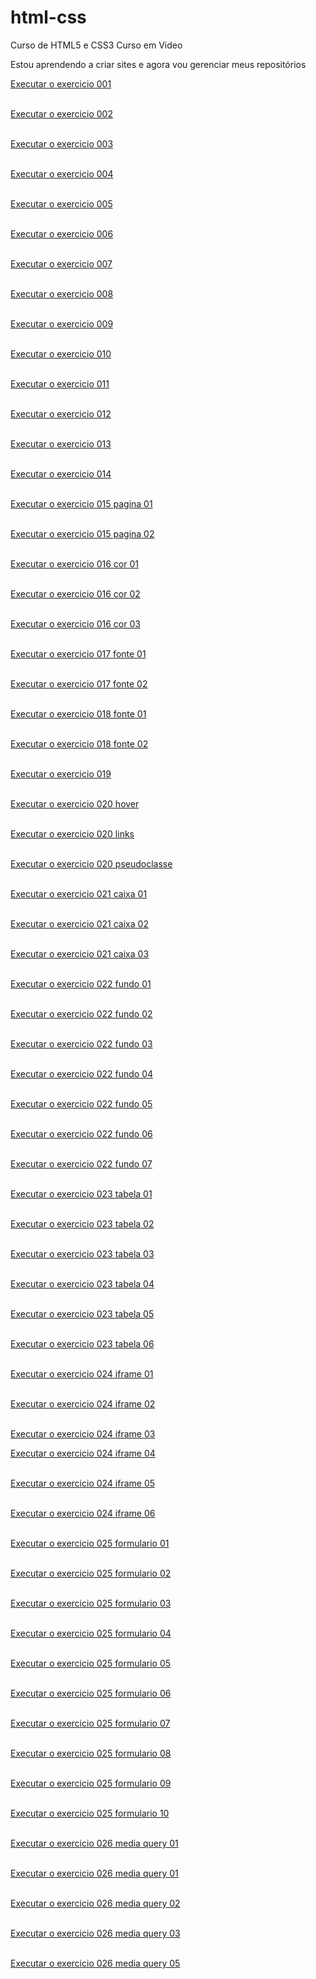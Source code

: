 # html-css
 Curso de HTML5 e CSS3 Curso em Video

 Estou aprendendo a criar sites e agora vou gerenciar meus repositórios

<a href="https://rangelbjordao.github.io/html-css/exercicios/ex001/index.html">Executar o exercicio 001</a><br><br>

<a href="https://rangelbjordao.github.io/html-css/exercicios/ex002/index.html">Executar o exercicio 002</a><br><br>

<a href="https://rangelbjordao.github.io/html-css/exercicios/ex003/index.html">Executar o exercicio 003</a><br><br>

<a href="https://rangelbjordao.github.io/html-css/exercicios/ex004/index.html">Executar o exercicio 004</a><br><br>

<a href="https://rangelbjordao.github.io/html-css/exercicios/ex005/index.html">Executar o exercicio 005</a><br><br>

<a href="https://rangelbjordao.github.io/html-css/exercicios/ex006/html4.html">Executar o exercicio 006</a><br><br>

<a href="https://rangelbjordao.github.io/html-css/exercicios/ex007/index.html">Executar o exercicio 007</a><br><br>

<a href="https://rangelbjordao.github.io/html-css/exercicios/ex008/index.html">Executar o exercicio 008</a><br><br>

<a href="https://rangelbjordao.github.io/html-css/exercicios/ex009/index.html">Executar o exercicio 009</a><br><br>

<a href="https://rangelbjordao.github.io/html-css/exercicios/ex010/index.html">Executar o exercicio 010</a><br><br>

<a href="https://rangelbjordao.github.io/html-css/exercicios/ex011/index.html">Executar o exercicio 011</a><br><br>

<a href="https://rangelbjordao.github.io/html-css/exercicios/ex012/index.html">Executar o exercicio 012</a><br><br>

<a href="https://rangelbjordao.github.io/html-css/exercicios/ex013/index.html">Executar o exercicio 013</a><br><br>

<a href="https://rangelbjordao.github.io/html-css/exercicios/ex014/index.html">Executar o exercicio 014</a><br><br>

<a href="https://rangelbjordao.github.io/html-css/exercicios/ex015/index.html">Executar o exercicio 015 pagina 01</a><br><br>

<a href="https://rangelbjordao.github.io/html-css/exercicios/ex015/pagina02.html">Executar o exercicio 015 pagina 02</a><br><br>

<a href="https://rangelbjordao.github.io/html-css/exercicios/ex016/cor01.html">Executar o exercicio 016 cor 01</a><br><br>

<a href="https://rangelbjordao.github.io/html-css/exercicios/ex016/cor02.html">Executar o exercicio 016 cor 02</a><br><br>

<a href="https://rangelbjordao.github.io/html-css/exercicios/ex016/cor03.html">Executar o exercicio 016 cor 03</a><br><br>

<a href="https://rangelbjordao.github.io/html-css/exercicios/ex017/fonte01.html">Executar o exercicio 017 fonte 01</a><br><br>

<a href="https://rangelbjordao.github.io/html-css/exercicios/ex017/fonte02.html">Executar o exercicio 017 fonte 02</a><br><br>

<a href="https://rangelbjordao.github.io/html-css/exercicios/ex018/fonte01.html">Executar o exercicio 018 fonte 01</a><br><br>

<a href="https://rangelbjordao.github.io/html-css/exercicios/ex018/fonte02.html">Executar o exercicio 018 fonte 02</a><br><br>

<a href="https://rangelbjordao.github.io/html-css/exercicios/ex019/seletor01.html">Executar o exercicio 019</a><br><br>

<a href="https://rangelbjordao.github.io/html-css/exercicios/ex020/hover.html">Executar o exercicio 020 hover</a><br><br>

<a href="https://rangelbjordao.github.io/html-css/exercicios/ex020/links.html">Executar o exercicio 020 links</a><br><br>

<a href="https://rangelbjordao.github.io/html-css/exercicios/ex020/pseudoclasse.html">Executar o exercicio 020 pseudoclasse</a><br><br>

<a href="https://rangelbjordao.github.io/html-css/exercicios/ex021/caixa01.html">Executar o exercicio 021 caixa 01</a><br><br>

<a href="https://rangelbjordao.github.io/html-css/exercicios/ex021/caixa02.html">Executar o exercicio 021 caixa 02</a><br><br>

<a href="https://rangelbjordao.github.io/html-css/exercicios/ex021/caixa03.html">Executar o exercicio 021 caixa 03</a><br><br>

<a href="https://rangelbjordao.github.io/html-css/exercicios/ex022/fundo001.html">Executar o exercicio 022 fundo 01</a><br><br>

<a href="https://rangelbjordao.github.io/html-css/exercicios/ex022/fundo002.html">Executar o exercicio 022 fundo 02</a><br><br>

<a href="https://rangelbjordao.github.io/html-css/exercicios/ex022/fundo003.html">Executar o exercicio 022 fundo 03</a><br><br>

<a href="https://rangelbjordao.github.io/html-css/exercicios/ex022/fundo004.html">Executar o exercicio 022 fundo 04</a><br><br>

<a href="https://rangelbjordao.github.io/html-css/exercicios/ex022/fundo005.html">Executar o exercicio 022 fundo 05</a><br><br>

<a href="https://rangelbjordao.github.io/html-css/exercicios/ex022/fundo006.html">Executar o exercicio 022 fundo 06</a><br><br>

<a href="https://rangelbjordao.github.io/html-css/exercicios/ex022/fundo007.html">Executar o exercicio 022 fundo 07</a><br><br>

<a href="https://rangelbjordao.github.io/html-css/exercicios/ex023/tabela001.html">Executar o exercicio 023 tabela 01</a><br><br>

<a href="https://rangelbjordao.github.io/html-css/exercicios/ex023/tabela002.html">Executar o exercicio 023 tabela 02</a><br><br>

<a href="https://rangelbjordao.github.io/html-css/exercicios/ex023/tabela003.html">Executar o exercicio 023 tabela 03</a><br><br>

<a href="https://rangelbjordao.github.io/html-css/exercicios/ex023/tabela004.html">Executar o exercicio 023 tabela 04</a><br><br>

<a href="https://rangelbjordao.github.io/html-css/exercicios/ex023/tabela005.html">Executar o exercicio 023 tabela 05</a><br><br>

<a href="https://rangelbjordao.github.io/html-css/exercicios/ex023/tabela006.html">Executar o exercicio 023 tabela 06</a><br><br>

<a href="https://rangelbjordao.github.io/html-css/exercicios/ex024/iframe001.html">Executar o exercicio 024 iframe 01</a><br><br>

<a href="https://rangelbjordao.github.io/html-css/exercicios/ex024/iframe002.html">Executar o exercicio 024 iframe 02</a><br><br>

<a href="https://rangelbjordao.github.io/html-css/exercicios/ex024/iframe003.html">Executar o exercicio 024 iframe 03</a><br>

<a href="https://rangelbjordao.github.io/html-css/exercicios/ex024/iframe004.html">Executar o exercicio 024 iframe 04</a><br><br>

<a href="https://rangelbjordao.github.io/html-css/exercicios/ex024/iframe005.html">Executar o exercicio 024 iframe 05</a><br><br>

<a href="https://rangelbjordao.github.io/html-css/exercicios/ex024/iframe006.html">Executar o exercicio 024 iframe 06</a><br><br>

<a href="https://rangelbjordao.github.io/html-css/exercicios/ex025/form001.html">Executar o exercicio 025 formulario 01</a><br><br>

<a href="https://rangelbjordao.github.io/html-css/exercicios/ex025/form002.html">Executar o exercicio 025 formulario 02</a><br><br>

<a href="https://rangelbjordao.github.io/html-css/exercicios/ex025/form003.html">Executar o exercicio 025 formulario 03</a><br><br>

<a href="https://rangelbjordao.github.io/html-css/exercicios/ex025/form004.html">Executar o exercicio 025 formulario 04</a><br><br>

<a href="https://rangelbjordao.github.io/html-css/exercicios/ex025/form005.html">Executar o exercicio 025 formulario 05</a><br><br>

<a href="https://rangelbjordao.github.io/html-css/exercicios/ex025/form006.html">Executar o exercicio 025 formulario 06</a><br><br>

<a href="https://rangelbjordao.github.io/html-css/exercicios/ex025/form007.html">Executar o exercicio 025 formulario 07</a><br><br>

<a href="https://rangelbjordao.github.io/html-css/exercicios/ex025/form008.html">Executar o exercicio 025 formulario 08</a><br><br>

<a href="https://rangelbjordao.github.io/html-css/exercicios/ex025/form009.html">Executar o exercicio 025 formulario 09</a><br><br>

<a href="https://rangelbjordao.github.io/html-css/exercicios/ex025/form010.html">Executar o exercicio 025 formulario 10</a><br><br>

<a href="https://rangelbjordao.github.io/html-css/exercicios/ex026//mq001/index.html">Executar o exercicio 026 media query 01</a><br><br>

<a href="https://rangelbjordao.github.io/html-css/exercicios/ex026//mq001/index.html">Executar o exercicio 026 media query 01</a><br><br>

<a href="https://rangelbjordao.github.io/html-css/exercicios/ex026//mq002/index.html">Executar o exercicio 026 media query 02</a><br><br>

<a href="https://rangelbjordao.github.io/html-css/exercicios/ex026//mq003/index.html">Executar o exercicio 026 media query 03</a><br><br>

<a href="https://rangelbjordao.github.io/html-css/exercicios/ex026//mq005/index.html">Executar o exercicio 026 media query 05</a><br><br>

